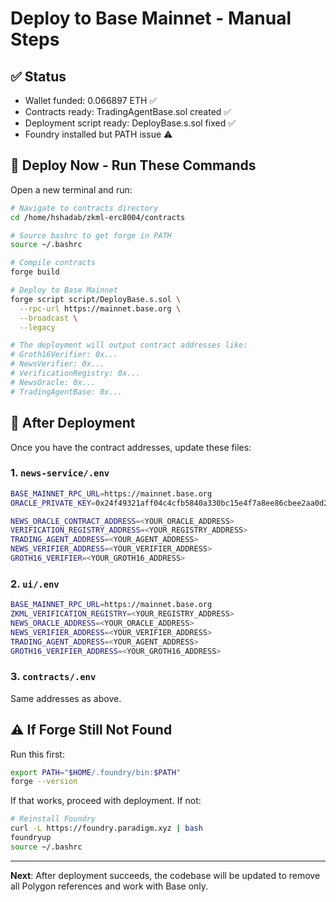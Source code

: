# Deploy to Base Mainnet - Manual Steps

## ✅ Status
- Wallet funded: 0.066897 ETH ✅
- Contracts ready: TradingAgentBase.sol created ✅
- Deployment script ready: DeployBase.s.sol fixed ✅
- Foundry installed but PATH issue ⚠️

## 🚀 Deploy Now - Run These Commands

Open a new terminal and run:

```bash
# Navigate to contracts directory
cd /home/hshadab/zkml-erc8004/contracts

# Source bashrc to get forge in PATH
source ~/.bashrc

# Compile contracts
forge build

# Deploy to Base Mainnet
forge script script/DeployBase.s.sol \
  --rpc-url https://mainnet.base.org \
  --broadcast \
  --legacy

# The deployment will output contract addresses like:
# Groth16Verifier: 0x...
# NewsVerifier: 0x...
# VerificationRegistry: 0x...
# NewsOracle: 0x...
# TradingAgentBase: 0x...
```

## 📝 After Deployment

Once you have the contract addresses, update these files:

### 1. `news-service/.env`
```bash
BASE_MAINNET_RPC_URL=https://mainnet.base.org
ORACLE_PRIVATE_KEY=0x24f49321aff04c4cfb5840a330bc15e4f7a8ee86cbee2aa0d274228a199b41a7

NEWS_ORACLE_CONTRACT_ADDRESS=<YOUR_ORACLE_ADDRESS>
VERIFICATION_REGISTRY_ADDRESS=<YOUR_REGISTRY_ADDRESS>
TRADING_AGENT_ADDRESS=<YOUR_AGENT_ADDRESS>
NEWS_VERIFIER_ADDRESS=<YOUR_VERIFIER_ADDRESS>
GROTH16_VERIFIER=<YOUR_GROTH16_ADDRESS>
```

### 2. `ui/.env`
```bash
BASE_MAINNET_RPC_URL=https://mainnet.base.org
ZKML_VERIFICATION_REGISTRY=<YOUR_REGISTRY_ADDRESS>
NEWS_ORACLE_ADDRESS=<YOUR_ORACLE_ADDRESS>
NEWS_VERIFIER_ADDRESS=<YOUR_VERIFIER_ADDRESS>
TRADING_AGENT_ADDRESS=<YOUR_AGENT_ADDRESS>
GROTH16_VERIFIER_ADDRESS=<YOUR_GROTH16_ADDRESS>
```

### 3. `contracts/.env`
Same addresses as above.

## ⚠️ If Forge Still Not Found

Run this first:
```bash
export PATH="$HOME/.foundry/bin:$PATH"
forge --version
```

If that works, proceed with deployment. If not:
```bash
# Reinstall Foundry
curl -L https://foundry.paradigm.xyz | bash
foundryup
source ~/.bashrc
```

---

**Next**: After deployment succeeds, the codebase will be updated to remove all Polygon references and work with Base only.

